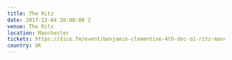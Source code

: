```yaml
---
title: The Ritz
date: 2017-12-04 20:00:00 Z
venue: The Ritz
location: Manchester
tickets: https://dice.fm/event/benjamin-clementine-4th-dec-o2-ritz-manchester-tickets
country: UK
---
```


